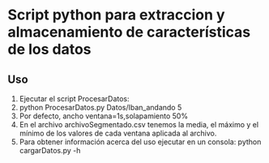 # Script python para extraccion y almacenamiento de características de los datos
## Uso
1. Ejecutar el script ProcesarDatos:
2. python ProcesarDatos.py Datos/Iban_andando 5
3. Por defecto, ancho ventana=1s,solapamiento 50%
4. En el archivo archivoSegmentado.csv tenemos la media, el máximo y el mínimo de los valores de cada ventana aplicada al archivo.
5. Para obtener información acerca del uso ejecutar en un consola: python cargarDatos.py -h
